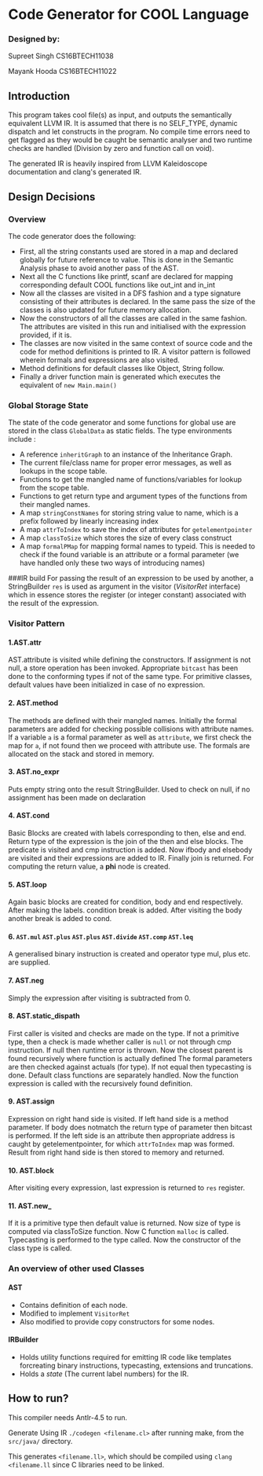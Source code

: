 # Code Generator for COOL Language

### Designed by: 

Supreet Singh CS16BTECH11038

Mayank Hooda CS16BTECH11022
## Introduction

This program takes cool file(s) as input, and outputs the semantically equivalent LLVM 
IR. It is assumed that there is no SELF_TYPE, dynamic dispatch and let constructs in the
program. No compile time errors need to get flagged as they would be caught be semantic
analyser and two runtime checks are handled 
(Division by zero and function call on void).

The generated IR is heavily inspired from LLVM Kaleidoscope 
documentation and clang's generated IR.
 
## Design Decisions

### Overview

The code generator does the following: 
+ First, all the string constants used are stored in a map and declared globally for future
reference to value. This is done in the Semantic Analysis phase to 
avoid another pass of the AST.
+ Next all the C functions like printf, scanf are declared for mapping corresponding default
COOL functions like out_int and in_int
+ Now all the classes are visited in a DFS fashion and a type signature consisting of their attributes
is declared. In the same pass the size of the classes is also updated for future memory
allocation.
+ Now the constructors of all the classes are called in the same fashion. The attributes are visited
in this run and initialised with the expression provided, if it is.
+ The classes are now visited in the same context of source code and the code for method definitions 
is printed to IR. A visitor pattern is followed wherein formals and expressions are also 
visited.
+ Method definitions for default classes like Object, String follow.
+ Finally a driver function main is generated which executes
the equivalent of `new Main.main()`
### Global Storage State

The state of the code generator and some functions for 
 global use are stored in the class `GlobalData`
as static fields. The type environments include : 
+ A reference `inheritGraph` to an instance of the Inheritance Graph.
+ The current file/class name for proper error messages, as well as
lookups in the scope table.
+ Functions to get the mangled name of functions/variables for lookup
from the scope table.
+ Functions to get return type and argument types of the functions from their
mangled names.
+ A map `stringConstNames` for storing string value to name, which is a prefix followed by 
linearly increasing index
+ A map `attrToIndex` to save the index of attributes for `getelementpointer`
+ A map `classToSize` which stores the size of every class construct 
+ A map `formalPMap` for mapping formal names to typeid. This is 
needed to check if the found variable is an attribute or a 
formal parameter (we have handled only these two ways of 
introducing names)

###IR build
For passing the result of an expression to be used by another, a StringBuilder `res` is used 
as argument in the visitor (_VisitorRet_ interface) 
which in essence stores the register (or integer constant) 
associated with the result of the expression. 

### Visitor Pattern
#### 1.AST.attr
AST.attribute is visited while defining the constructors. If assignment is not null, a store operation
has been invoked. Appropriate `bitcast` has been done to the conforming types if not of
the same type. For primitive classes, default values have been initialized in case of no expression.

#### 2. AST.method
The methods are defined with their mangled names. Initially the formal parameters are added
for checking possible collisions with attribute names. If a variable `a` is a formal parameter 
as well as `attribute`, we first check the map for `a`, if not found then we proceed with attribute
use. The formals are allocated on the stack and stored in memory.

#### 3. AST.no_expr
Puts empty string onto the result StringBuilder.
 Used to check on null, if no assignment has been made on declaration

#### 4. AST.cond
Basic Blocks are created with labels corresponding to then, else and end. Return type of the expression
is the join of the then and else blocks. The predicate is visited and cmp instruction is added. Now 
ifbody and elsebody are visited and their expressions are added to IR. Finally join is returned.
 For computing the return value, a **phi** node is created.

#### 5. AST.loop
Again basic blocks are created for condition, body and end respectively. After making the labels. 
condition break is added. After visiting the body another break is added to cond.

#### 6. `AST.mul` `AST.plus` `AST.plus` `AST.divide` `AST.comp` `AST.leq`
A generalised binary instruction is created and operator type mul, plus etc. are supplied.

#### 7. AST.neg
Simply the expression after visiting is subtracted from 0.

#### 8. AST.static_dispath
First caller is visited and checks are made on the type. If not a primitive type, then a
check is made whether caller is `null` or not through cmp instruction. If null then runtime
error is thrown. Now the closest parent is found recursively where function is actually defined
The formal parameters are then checked against actuals (for type).
 If not equal then typecasting is done.
Default class functions are separately handled.
 Now the function expression is called with 
the recursively found definition.

#### 9. AST.assign
Expression on right hand side is visited. If left hand side is a method parameter. If body does
notmatch the return type of parameter then bitcast is performed. If the left side is an 
attribute then appropriate address is caught by getelementpointer, for which `attrToIndex`
map was formed. Result from right hand side is then stored to memory and returned.

#### 10. AST.block
  After visiting every expression, last expression is returned to `res` register.
  
 #### 11. AST.new_
 If it is a primitive type then default value is returned. Now size of type is computed
 via classToSize function. Now C function `malloc` is called. Typecasting is performed
 to the type called. Now the constructor of the class type is called.





### An overview of other used Classes

#### AST
+ Contains definition of each node. 
+ Modified to implement `VisitorRet`
+ Also modified to provide copy constructors for some nodes.

#### IRBuilder
+ Holds utility functions required for emitting IR code like templates forcreating binary 
instructions, typecasting, extensions and truncations.
+ Holds a _state_ (The current label numbers) for the IR.

## How to run?

This compiler needs Antlr-4.5 to run. 

Generate Using IR `./codegen <filename.cl>` after running make, from the
`src/java/` directory.

This generates `<filename.ll>`, which should be compiled using 
`clang <filename.ll` since C libraries need to be linked.